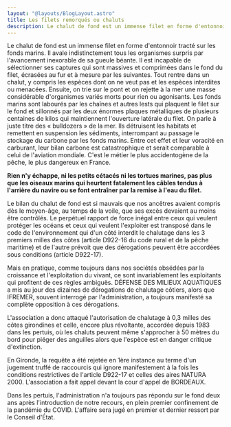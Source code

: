 ```yaml
---
layout: "@layouts/BlogLayout.astro"
title: Les filets remorqués ou chaluts
description: Le chalut de fond est un immense filet en forme d'entonnoir tracté sur les fonds marins. Il avale indistinctement tous les organismes surpris par l'avancement inexorable de sa gueule béante
---
```


Le chalut de fond est un immense filet en forme d'entonnoir tracté sur les fonds marins. Il avale indistinctement tous les organismes surpris par l'avancement inexorable de sa gueule béante. Il est incapable de sélectionner ses captures qui sont massives et comprimées dans le fond du filet, écrasées au fur et à mesure par les suivantes. Tout rentre dans un chalut, y compris les espèces dont on ne veut pas et les espèces interdites ou menacées. Ensuite, on trie sur le pont et on rejette à la mer une masse considérable d'organismes variés morts pour rien ou agonisants. Les fonds marins sont labourés par les chaînes et autres lests qui plaquent le filet sur le fond et sillonnés par les deux énormes plaques métalliques de plusieurs centaines de kilos qui maintiennent l'ouverture latérale du filet. On parle à juste titre des « bulldozers » de la mer. Ils détruisent les habitats et remettent en suspension les sédiments, interrompant au passage le stockage du carbone par les fonds marins. Entre cet effet et leur voracité en carburant, leur bilan carbone est catastrophique et serait comparable à celui de l'aviation mondiale. C'est le métier le plus accidentogène de la pêche, le plus dangereux en France.

**Rien n'y échappe, ni les petits cétacés ni les tortues marines, pas plus que les oiseaux marins qui heurtent fatalement les câbles tendus à l'arrière du navire ou se font entraîner par la remise à l'eau du filet.**

Le bilan du chalut de fond est si mauvais que nos ancêtres avaient compris dès le moyen-âge, au temps de la voile, que ses excès devaient au moins être contrôlés. Le perpétuel rapport de force inégal entre ceux qui veulent protéger les océans et ceux qui veulent l'exploiter est transposé dans le code de l'environnement qui d'un côté interdit le chalutage dans les 3 premiers milles des côtes (article D922-16 du code rural et de la pêche maritime) et de l'autre prévoit que des dérogations peuvent être accordées sous conditions (article D922-17).

Mais en pratique, comme toujours dans nos sociétés obsédées par la croissance et l'exploitation du vivant, ce sont invariablement les exploitants qui profitent de ces règles ambiguës. DÉFENSE DES MILIEUX AQUATIQUES a mis au jour des dizaines de dérogations de chalutage côtiers, alors que IFREMER, souvent interrogé par l'administration, a toujours manifesté sa complète opposition à ces dérogations.

L'association a donc attaqué l'autorisation de chalutage à 0,3 milles des côtes girondines et celle, encore plus révoltante, accordée depuis 1983 dans les pertuis, où les chaluts peuvent même s'approcher à 50 mètres du bord pour piéger des anguilles alors que l'espèce est en danger critique d'extinction.

En Gironde, la requête a été rejetée en 1ère instance au terme d'un jugement truffé de raccourcis qui ignore manifestement à la fois les conditions restrictives de l'article D922-17 et celles des aires NATURA 2000. L'association a fait appel devant la cour d'appel de BORDEAUX.

Dans les pertuis, l'administration n'a toujours pas répondu sur le fond deux ans après l'introduction de notre recours, en plein premier confinement de la pandémie du COVID. L'affaire sera jugé en premier et dernier ressort par le Conseil d'État.
